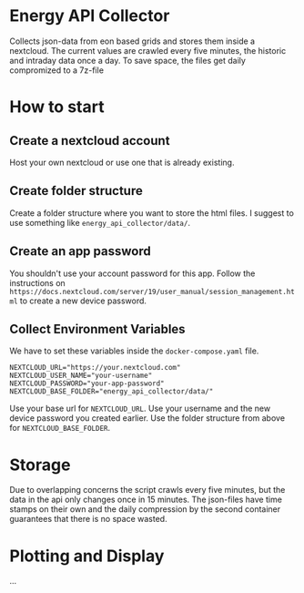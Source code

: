 # Energy API Collector
Collects json-data from eon based grids and stores them inside a nextcloud. 
The current values are crawled every five minutes, the historic and intraday data once a day.
To save space, the files get daily compromized to a 7z-file

# How to start
## Create a nextcloud account
Host your own nextcloud or use one that is already existing.

## Create folder structure
Create a folder structure where you want to store the html files.
I suggest to use something like `energy_api_collector/data/`.

## Create an app password
You shouldn't use your account password for this app. Follow the instructions on `https://docs.nextcloud.com/server/19/user_manual/session_management.html` to create a new device password.

## Collect Environment Variables
We have to set these variables inside the `docker-compose.yaml` file.
```
NEXTCLOUD_URL="https://your.nextcloud.com"
NEXTCLOUD_USER_NAME="your-username"
NEXTCLOUD_PASSWORD="your-app-password"
NEXTCLOUD_BASE_FOLDER="energy_api_collector/data/"
```
Use your base url for `NEXTCLOUD_URL`. Use your username and the new device password you created earlier. 
Use the folder structure from above for `NEXTCLOUD_BASE_FOLDER`.

# Storage
Due to overlapping concerns the script crawls every five minutes, but the data in the api only changes once in 15 minutes.
The json-files have time stamps on their own and the daily compression by the second container guarantees that there is no space wasted.

# Plotting and Display
...
